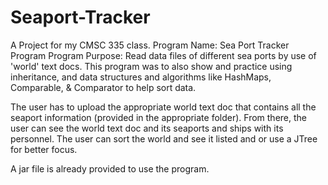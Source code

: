 # Seaport-Tracker

A Project for my CMSC 335 class.
Program Name: Sea Port Tracker Program
Program Purpose: Read data files of different sea ports by use of 'world' text docs.
This program was to also show and practice using inheritance, and data structures and algorithms like HashMaps, Comparable, & Comparator to help sort data.

The user has to upload the appropriate world text doc that contains all the seaport information (provided in the appropriate folder). From there, the user can see the world text doc and its seaports and ships with its personnel.
The user can sort the world and see it listed and or use a JTree for better focus.

A jar file is already provided to use the program.
